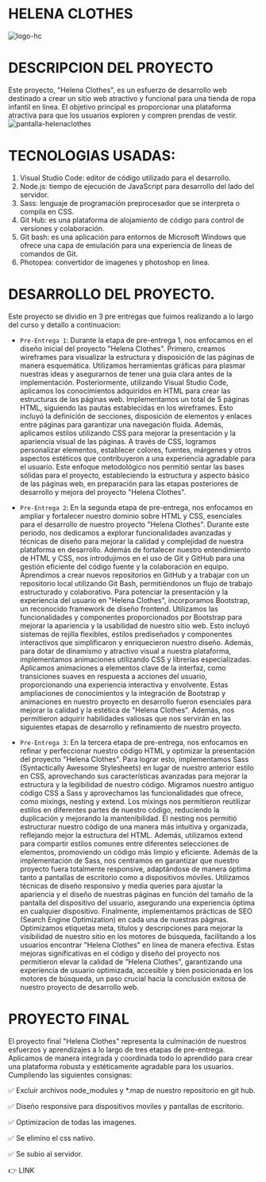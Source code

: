 # HELENA CLOTHES

![logo-hc](https://github.com/kharempsm/helenaclothes-proyectofinal/assets/143567004/6a94a963-479f-4fc5-834f-c72c573123aa)

# DESCRIPCION DEL PROYECTO
Este proyecto, "Helena Clothes", es un esfuerzo de desarrollo web destinado a crear un sitio web atractivo y funcional para una tienda de ropa infantil en línea. El objetivo principal es proporcionar una plataforma atractiva para que los usuarios exploren y compren prendas de vestir.
![pantalla-helenaclothes](https://github.com/kharempsm/helenaclothes-proyectofinal/assets/143567004/7599d1e6-44f5-4028-ba5c-5c8999c4b9bf)

# TECNOLOGIAS USADAS:
1) Visual Studio Code: editor de código utilizado para el desarrollo.
2) Node.js: tiempo de ejecución de JavaScript para desarrollo del lado del servidor.
3) Sass: lenguaje de programación preprocesador que se interpreta o compila en CSS.
4) Git Hub: es una plataforma de alojamiento de código para control de versiones y colaboración.
5) Git bash: es una aplicación para entornos de Microsoft Windows que ofrece una capa de emulación para una experiencia de líneas de comandos de Git.
6) Photopea: convertidor de imagenes y photoshop en linea.
   
# DESARROLLO DEL PROYECTO.

Este proyecto se dividio en 3 pre entregas que fuimos realizando a lo largo del curso y detallo a continuacion:

- `Pre-Entrega 1`: Durante la etapa de pre-entrega 1, nos enfocamos en el diseño inicial del proyecto "Helena Clothes". Primero, creamos wireframes para visualizar la estructura y disposición de las páginas de manera esquemática. Utilizamos herramientas gráficas para plasmar nuestras ideas y asegurarnos de tener una guía clara antes de la implementación.
Posteriormente, utilizando Visual Studio Code, aplicamos los conocimientos adquiridos en HTML para crear las estructuras de las páginas web. Implementamos un total de 5 páginas HTML, siguiendo las pautas establecidas en los wireframes. Esto incluyó la definición de secciones, disposición de elementos y enlaces entre páginas para garantizar una navegación fluida.
Además, aplicamos estilos utilizando CSS para mejorar la presentación y la apariencia visual de las páginas. A través de CSS, logramos personalizar elementos, establecer colores, fuentes, márgenes y otros aspectos estéticos que contribuyeron a una experiencia agradable para el usuario.
Este enfoque metodológico nos permitió sentar las bases sólidas para el proyecto, estableciendo la estructura y aspecto básico de las páginas web, en preparación para las etapas posteriores de desarrollo y mejora del proyecto "Helena Clothes".

- `Pre-Entrega 2`: En la segunda etapa de pre-entrega, nos enfocamos en ampliar y fortalecer nuestro dominio sobre HTML y CSS, esenciales para el desarrollo de nuestro proyecto "Helena Clothes". Durante este periodo, nos dedicamos a explorar funcionalidades avanzadas y técnicas de diseño para mejorar la calidad y complejidad de nuestra plataforma en desarrollo.
Además de fortalecer nuestro entendimiento de HTML y CSS, nos introdujimos en el uso de Git y GitHub para una gestión eficiente del código fuente y la colaboración en equipo. Aprendimos a crear nuevos repositorios en GitHub y a trabajar con un repositorio local utilizando Git Bash, permitiéndonos un flujo de trabajo estructurado y colaborativo.
Para potenciar la presentación y la experiencia del usuario en "Helena Clothes", incorporamos Bootstrap, un reconocido framework de diseño frontend. Utilizamos las funcionalidades y componentes proporcionados por Bootstrap para mejorar la apariencia y la usabilidad de nuestro sitio web. Esto incluyó sistemas de rejilla flexibles, estilos prediseñados y componentes interactivos que simplificaron y enriquecieron nuestro diseño.
Además, para dotar de dinamismo y atractivo visual a nuestra plataforma, implementamos animaciones utilizando CSS y librerías especializadas. Aplicamos animaciones a elementos clave de la interfaz, como transiciones suaves en respuesta a acciones del usuario, proporcionando una experiencia interactiva y envolvente.
Estas ampliaciones de conocimientos y la integración de Bootstrap y animaciones en nuestro proyecto en desarrollo fueron esenciales para mejorar la calidad y la estética de "Helena Clothes". Además, nos permitieron adquirir habilidades valiosas que nos servirán en las siguientes etapas de desarrollo y refinamiento de nuestro proyecto.

- `Pre-Entrega 3`: En la tercera etapa de pre-entrega, nos enfocamos en refinar y perfeccionar nuestro código HTML y optimizar la presentación del proyecto "Helena Clothes". Para lograr esto, implementamos Sass (Syntactically Awesome Stylesheets) en lugar de nuestro anterior estilo en CSS, aprovechando sus características avanzadas para mejorar la estructura y la legibilidad de nuestro código.
Migramos nuestro antiguo código CSS a Sass y aprovechamos las funcionalidades que ofrece, como mixings, nesting y extend. Los mixings nos permitieron reutilizar estilos en diferentes partes de nuestro código, reduciendo la duplicación y mejorando la mantenibilidad. El nesting nos permitió estructurar nuestro código de una manera más intuitiva y organizada, reflejando mejor la estructura del HTML. Además, utilizamos extend para compartir estilos comunes entre diferentes selecciones de elementos, promoviendo un código más limpio y eficiente.
Además de la implementación de Sass, nos centramos en garantizar que nuestro proyecto fuera totalmente responsive, adaptándose de manera óptima tanto a pantallas de escritorio como a dispositivos móviles. Utilizamos técnicas de diseño responsivo y media queries para ajustar la apariencia y el diseño de nuestras páginas en función del tamaño de la pantalla del dispositivo del usuario, asegurando una experiencia óptima en cualquier dispositivo.
Finalmente, implementamos prácticas de SEO (Search Engine Optimization) en cada una de nuestras páginas. Optimizamos etiquetas meta, títulos y descripciones para mejorar la visibilidad de nuestro sitio en los motores de búsqueda, facilitando a los usuarios encontrar "Helena Clothes" en línea de manera efectiva.
Estas mejoras significativas en el código y diseño del proyecto nos permitieron elevar la calidad de "Helena Clothes", garantizando una experiencia de usuario optimizada, accesible y bien posicionada en los motores de búsqueda, un paso crucial hacia la conclusión exitosa de nuestro proyecto de desarrollo web.

# PROYECTO FINAL
El proyecto final "Helena Clothes" representa la culminación de nuestros esfuerzos y aprendizajes a lo largo de tres etapas de pre-entrega. Aplicamos de manera integrada y coordinada todo lo aprendido para crear una plataforma robusta y estéticamente agradable para los usuarios. Cumpliendo las siguientes consignas:

:white_check_mark: Excluir archivos node_modules y *.map de nuestro repositorio en git hub.

:white_check_mark: Diseño responsive para dispositivos moviles y pantallas de escritorio.

:white_check_mark: Optimizacion de todas las imagenes.

:white_check_mark: Se elimino el css nativo.

:white_check_mark: Se subio al servidor.

👉 LINK




